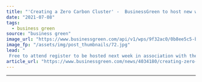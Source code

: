 ```yaml
---
title: "'Creating a Zero Carbon Cluster' -  BusinessGreen to host new webinar on the UK's trailblazing carbon capture plans"
date: "2021-07-08"
tags: 
  - business green
source: "business green"
image_url: "https://www.businessgreen.com/api/v1/wps/9f32ac0/0b8ee5c5-bdcd-4343-84af-d703a955a99b/1/NEP-Offshore-Graphic-ECC-22-scaled-002-185x114.jpg"
image_fp: "/assets/img/post_thumbnails/72.jpg"
lead: "
 Free to attend register to be hosted next week in association with the Northern Endurance Partnership, Zero Carbon Humber, and Net Zero Teesside ..."
article_url: "https://www.businessgreen.com/news/4034180/creating-zero-carbon-cluster-businessgreen-host-webinar-uk-trailblazing-carbon-capture-plans"
---
```


---
